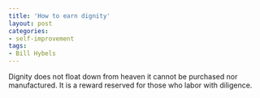 ```yaml
---
title: 'How to earn dignity'
layout: post
categories:
- self-improvement
tags:
- Bill Hybels
---
```


Dignity does not float down from heaven it cannot be purchased nor manufactured. It is a reward reserved for those who labor with diligence.